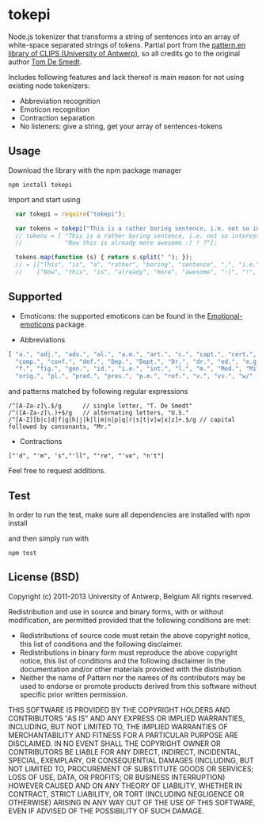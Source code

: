 tokepi
======

Node.js tokenizer that transforms a string of sentences into an array of white-space separated strings of tokens. Partial port from the [pattern.en library of CLIPS (University of Antwerp)](http://www.clips.ua.ac.be/pages/pattern-en), so all credits go to the original author [Tom De Smedt](http://organisms.be).

Includes following features and lack thereof is main reason for not using existing node tokenizers:

* Abbreviation recognition
* Emoticon recognition
* Contraction separation
* No listeners: give a string, get your array of sentences-tokens


Usage
-----
Download the library with the npm package manager


    npm install tokepi


Import and start using

```javascript
  var tokepi = require("tokepi");

  var tokens = tokepi("This is a rather boring sentence, i.e. not so interesting. Now this is already more awesome:)!?");
  // tokens = [ "This is a rather boring sentence, i.e. not so interesting .",
  //            "Now this is already more awesome :) ! ?"];

  tokens.map(function (s) { return s.split(" "); });
  // = [["This", "is", "a", "rather", "boring", "sentence", ",", "i.e.", "not", "so", "interesting", "."],
  //    ["Now", "this", "is", "already", "more", "awesome", ":)", "!", "?"]];
```

Supported
---------
* Emoticons: the supported emoticons can be found in the [Emotional-emoticons](https://github.com/ticup/emotional-emoticons.git) package.

* Abbreviations
```javascript
[ "a.", "adj.", "adv.", "al.", "a.m.", "art.", "c.", "capt.", "cert.", "cf.", "col.", "Col.", 
  "comp.", "conf.", "def.", "Dep.", "Dept.", "Dr.", "dr.", "ed.", "e.g.", "esp.", "etc.", "ex.", 
  "f.", "fig.", "gen.", "id.", "i.e.", "int.", "l.", "m.", "Med.", "Mil.", "Mr.", "n.", "n.q.", 
  "orig.", "pl.", "pred.", "pres.", "p.m.", "ref.", "v.", "vs.", "w/" ]
```

and patterns matched by following regular expressions

```
/^[A-Za-z]\.$/g      // single letter, "T. De Smedt"
/^([A-Za-z]\.)+$/g   // alternating letters, "U.S."
/^[A-Z][b|c|d|f|g|h|j|k|l|m|n|p|q|r|s|t|v|w|x|z]+.$/g // capital followed by consonants, "Mr."
```

* Contractions
```
["'d", "'m", 's","'ll", "'re", "'ve", "n't"]
```

Feel free to request additions.


Test
----
In order to run the test, make sure all dependencies are installed with
    npm install

and then simply run with

    npm test


License (BSD)
-------------
Copyright (c) 2011-2013 University of Antwerp, Belgium
All rights reserved.

Redistribution and use in source and binary forms, with or without
modification, are permitted provided that the following conditions are met:

  * Redistributions of source code must retain the above copyright
    notice, this list of conditions and the following disclaimer.
  * Redistributions in binary form must reproduce the above copyright 
    notice, this list of conditions and the following disclaimer in
    the documentation and/or other materials provided with the
    distribution.
  * Neither the name of Pattern nor the names of its
    contributors may be used to endorse or promote products
    derived from this software without specific prior written
    permission.

THIS SOFTWARE IS PROVIDED BY THE COPYRIGHT HOLDERS AND CONTRIBUTORS
"AS IS" AND ANY EXPRESS OR IMPLIED WARRANTIES, INCLUDING, BUT NOT
LIMITED TO, THE IMPLIED WARRANTIES OF MERCHANTABILITY AND FITNESS
FOR A PARTICULAR PURPOSE ARE DISCLAIMED. IN NO EVENT SHALL THE
COPYRIGHT OWNER OR CONTRIBUTORS BE LIABLE FOR ANY DIRECT, INDIRECT,
INCIDENTAL, SPECIAL, EXEMPLARY, OR CONSEQUENTIAL DAMAGES (INCLUDING,
BUT NOT LIMITED TO, PROCUREMENT OF SUBSTITUTE GOODS OR SERVICES;
LOSS OF USE, DATA, OR PROFITS; OR BUSINESS INTERRUPTION) HOWEVER
CAUSED AND ON ANY THEORY OF LIABILITY, WHETHER IN CONTRACT, STRICT
LIABILITY, OR TORT (INCLUDING NEGLIGENCE OR OTHERWISE) ARISING IN
ANY WAY OUT OF THE USE OF THIS SOFTWARE, EVEN IF ADVISED OF THE
POSSIBILITY OF SUCH DAMAGE.

